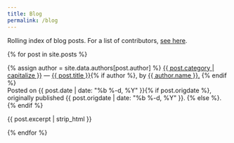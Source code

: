 ```yaml
---
title: Blog
permalink: /blog
---
```

Rolling index of blog posts. For a list of contributors, [see here](/authors).

{% for post in site.posts %}
<article>
	{% assign author = site.data.authors[post.author] %}
	<a href="/categories#{{ post.category }}">{{ post.category | capitalize }}</a> —
	<a href="{{ post.url }}">{{ post.title }}</a>{% if author %},
	by <a href="/authors#{{ author.short_name | slugify }}">{{ author.name }}.</a>
	{% endif %}<br>
	Posted on <date>{{ post.date | date: "%b %-d, %Y" }}</date>{% if post.origdate %}, originally published <date>{{ post.origdate | date: "%b %-d, %Y" }}</date>. {% else %}. {% endif %}
	<p><emph>{{ post.excerpt | strip_html }}</emph></p>
</article>
{% endfor %}

